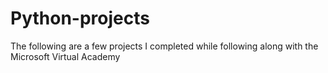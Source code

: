 # Python-projects
The following are a few projects I completed while following along with the Microsoft Virtual Academy
